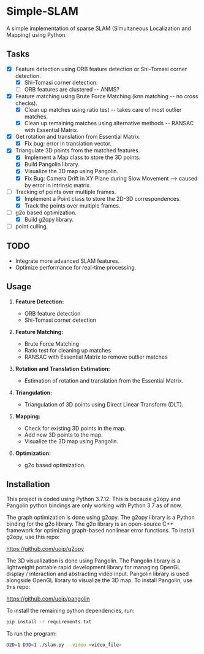 # Simple-SLAM

A simple implementation of sparse SLAM (Simultaneous Localization and Mapping) using Python.

## Tasks

- [x] Feature detection using ORB feature detection or Shi-Tomasi corner detection.
  - [x] Shi-Tomasi corner detection.
  - [ ] ORB features are clustered -- ANMS?
- [x] Feature matching using Brute Force Matching (knn matching -- no cross checks).
  - [x] Clean up matches using ratio test -- takes care of most outlier matches.
  - [x] Clean up remaining matches using alternative methods -- RANSAC with Essential Matrix.
- [x] Get rotation and translation from Essential Matrix.
  - [x] Fix bug: error in translation vector.
- [x] Triangulate 3D points from the matched features.
  - [x] Implement a Map class to store the 3D points.
  - [x] Build Pangolin library.
  - [x] Visualize the 3D map using Pangolin.
  - [x] Fix Bug: Camera Drift in XY Plane during Slow Movement --> caused by error in intrinsic matrix.
- [ ] Tracking of points over multiple frames.
  - [x] Implement a Point class to store the 2D-3D correspondences.
  - [x] Track the points over multiple frames.
- [ ] g2o based optimization.
  - [x] Build g2opy library.
- [ ] point culling.

## TODO

- Integrate more advanced SLAM features.
- Optimize performance for real-time processing.

## Usage

1. **Feature Detection:**

   - ORB feature detection
   - Shi-Tomasi corner detection

2. **Feature Matching:**

   - Brute Force Matching
   - Ratio test for cleaning up matches
   - RANSAC with Essential Matrix to remove outlier matches

3. **Rotation and Translation Estimation:**

   - Estimation of rotation and translation from the Essential Matrix.

4. **Triangulation:**

   - Triangulation of 3D points using Direct Linear Transform (DLT).

5. **Mapping:**

   - Check for existing 3D points in the map.
   - Add new 3D points to the map.
   - Visualize the 3D map using Pangolin.

6. **Optimization:**
   - g2o based optimization.

## Installation

This project is coded using Python 3.7.12. This is because g2opy and Pangolin python bindings are only working with Python 3.7 as of now.

The graph optimization is done using g2opy. The g2opy library is a Python binding for the g2o library. The g2o library is an open-source C++ framework for optimizing graph-based nonlinear error functions. To install g2opy, use this repo:

https://github.com/uoip/g2opy

The 3D visualization is done using Pangolin. The Pangolin library is a lightweight portable rapid development library for managing OpenGL display / interaction and abstracting video input. Pangolin library is used alongside OpenGL library to visualize the 3D map. To install Pangolin, use this repo:

https://github.com/uoip/pangolin

To install the remaining python dependencies, run:

```sh
pip install -r requirements.txt
```

To run the program:

```sh
D2D=1 D3D=1 ./slam.py --video <video_file>
```
